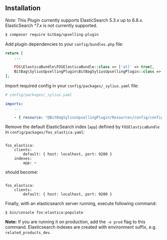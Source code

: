 ## Installation

*Note*: This Plugin currently supports ElasticSearch 5.3.x up to 6.8.x.  ElasticSearch ^7.x is not currently supported.

```bash
$ composer require bitbag/upselling-plugin
```

Add plugin dependencies to your `config/bundles.php` file:
```php
return [
    ...
    
    FOS\ElasticaBundle\FOSElasticaBundle::class => ['all' => true],
    BitBag\SyliusUpsellingPlugin\BitBagSyliusUpsellingPlugin::class => ['all' => true],
];
```

Import required config in your `config/packages/_sylius.yaml` file:
```yaml
# config/packages/_sylius.yaml

imports:
    ...

    - { resource: "@BitBagSyliusUpsellingPlugin/Resources/config/config.yaml" }
```

Remove the default ElasticSearch index (`app`) defined by `FOSElasticaBundle` in `config/packages/fos_elastica.yaml`:
```

fos_elastica:
    clients:
        default: { host: localhost, port: 9200 }
    indexes:
        app: ~
```
should become:
```

fos_elastica:
    clients:
        default: { host: localhost, port: 9200 }
```

Finally, with an elasticsearch server running, execute following command:
```
$ bin/console fos:elastica:populate
```

**Note:** If you are running it on production, add the `-e prod` flag to this command. Elasticsearch indexes are created with environment suffix, e.g. `related_products_dev`.
